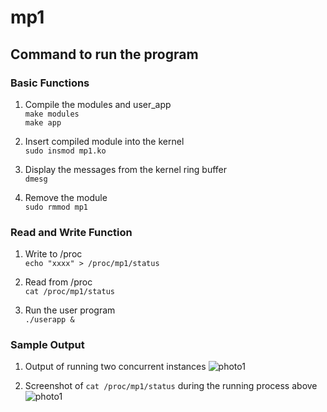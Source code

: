 # mp1 

## Command to run the program
### Basic Functions
1) Compile the modules and user_app\
```make modules```\
```make app```

2) Insert compiled module into the kernel\
```sudo insmod mp1.ko```

3) Display the messages from the kernel ring buffer\
```dmesg```

4) Remove the module\
```sudo rmmod mp1```


### Read and Write Function
1) Write to /proc\
```echo "xxxx" > /proc/mp1/status```

2) Read from /proc\
```cat /proc/mp1/status```

3) Run the user program\
```./userapp &```

### Sample Output
1) Output of running two concurrent instances
![photo1](picture1.JPG)

2) Screenshot of ```cat /proc/mp1/status``` during the running process above
![photo1](picture2.JPG)
